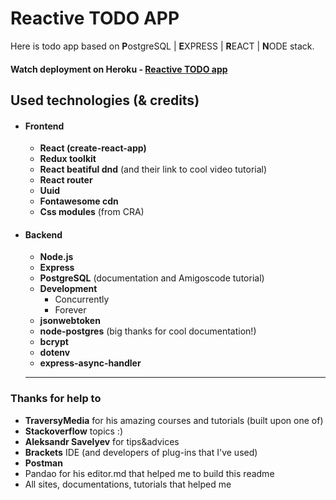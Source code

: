 # Reactive TODO APP
Here is todo app based on **P**ostgreSQL | **E**XPRESS | **R**EACT | **N**ODE stack.
#### Watch deployment on Heroku - [Reactive TODO app](https://reactive-todo-app.herokuapp.com/)

## Used technologies (& credits)
* #### Frontend
	* **React (create-react-app)**
	* **Redux toolkit**
	* **React beatiful dnd** (and their link to cool video tutorial)
	* **React router**
	* **Uuid**
	* **Fontawesome cdn**
	* **Css modules** (from CRA)
* #### Backend
	* **Node.js**
	* **Express**
	* **PostgreSQL** (documentation and Amigoscode tutorial)
	* **Development**
		* Concurrently
		* Forever
	* **jsonwebtoken**
	* **node-postgres** (big thanks for cool documentation!)
	* **bcrypt**
	* **dotenv**
	* **express-async-handler**
	* ****
### Thanks for help to

* **TraversyMedia** for his amazing courses and tutorials (built upon one of)
* **Stackoverflow** topics :)
* **Aleksandr Savelyev** for tips&advices
* **Brackets** IDE (and  developers of plug-ins that I've used)
* **Postman**
* Pandao for his editor.md that helped me to build this readme
* All sites, documentations, tutorials that helped me
